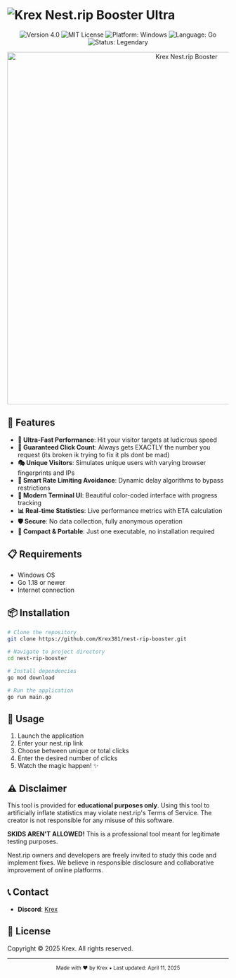 # <img src="https://img.shields.io/badge/-Krex-e74c3c?style=for-the-badge&logo=data:image/svg+xml;base64,PHN2ZyB4bWxucz0iaHR0cDovL3d3dy53My5vcmcvMjAwMC9zdmciIHZpZXdCb3g9IjAgMCAyNCAyNCI+PHBhdGggZD0iTTEyIC40QzUuOC40LjcgNS41LjcgMTEuN3M1LjEgMTEuMyAxMS4zIDExLjMgMTEuMy01LjEgMTEuMy0xMS4zUzE4LjIuNCAxMiAuNFptNS43IDE3LjFMMTIgMTIuOWwtNS43IDQuNiAyLjgtNy4xLTUuNi00LjcgNy4zLS4xIDIuMy03LjEgMi4zIDcuMSA3LjIuMS01LjYgNC43IDIuNyA3LjF6IiBmaWxsPSIjZmZmZmZmIi8+PC9zdmc+" alt="Krex"> Nest.rip Booster Ultra

<p align="center">
  <img src="https://img.shields.io/badge/version-4.0-blue.svg?style=flat-square&color=5865F2" alt="Version 4.0">
  <img src="https://img.shields.io/badge/license-MIT-green.svg?style=flat-square" alt="MIT License">
  <img src="https://img.shields.io/badge/platform-Windows-orange.svg?style=flat-square" alt="Platform: Windows">
  <img src="https://img.shields.io/badge/language-Go-cyan.svg?style=flat-square&logo=go" alt="Language: Go">
  <img src="https://img.shields.io/badge/Status-Legendary-gold?style=flat-square&color=FFD700" alt="Status: Legendary">
</p>

<p align="center">
  <img width="800" src="https://media4.giphy.com/media/MEdpNexjEbEXUdirnS/200w.gif?cid=6c09b952hvxycqiik1z541v23e3zq5wn1q3gx5w67tjuurgt&ep=v1_gifs_search&rid=200w.gif&ct=g" alt="Krex Nest.rip Booster">
</p>

## 🚀 Features

- **🌟 Ultra-Fast Performance**: Hit your visitor targets at ludicrous speed
- **🔄 Guaranteed Click Count**: Always gets EXACTLY the number you request (its broken ik trying to fix it pls dont be mad)
- **🎭 Unique Visitors**: Simulates unique users with varying browser fingerprints and IPs
- **🧠 Smart Rate Limiting Avoidance**: Dynamic delay algorithms to bypass restrictions
- **🌈 Modern Terminal UI**: Beautiful color-coded interface with progress tracking
- **📊 Real-time Statistics**: Live performance metrics with ETA calculation
- **🛡️ Secure**: No data collection, fully anonymous operation
- **📱 Compact & Portable**: Just one executable, no installation required

## 📋 Requirements

- Windows OS
- Go 1.18 or newer
- Internet connection

## 📦 Installation

```bash
# Clone the repository
git clone https://github.com/Krex381/nest-rip-booster.git

# Navigate to project directory
cd nest-rip-booster

# Install dependencies
go mod download

# Run the application
go run main.go
```

## 🔧 Usage

1. Launch the application
2. Enter your nest.rip link
3. Choose between unique or total clicks
4. Enter the desired number of clicks
5. Watch the magic happen! ✨

## ⚠️ Disclaimer

This tool is provided for **educational purposes only**. Using this tool to artificially inflate statistics may violate nest.rip's Terms of Service. The creator is not responsible for any misuse of this software.

**SKIDS AREN'T ALLOWED!** This is a professional tool meant for legitimate testing purposes.

Nest.rip owners and developers are freely invited to study this code and implement fixes. We believe in responsible disclosure and collaborative improvement of online platforms.

## 📞 Contact

- **Discord**: [Krex](https://discord.com/users/1012249571436548136)

## 📜 License

Copyright © 2025 Krex. All rights reserved.

---

<p align="center">
  <sub>Made with ❤️ by Krex • Last updated: April 11, 2025</sub>
</p>
